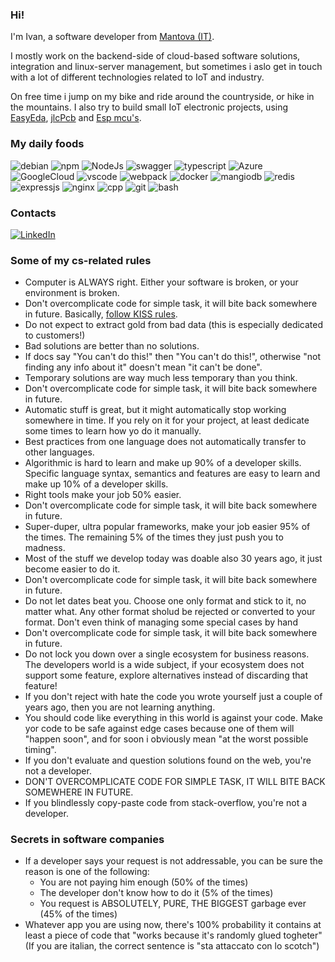 ### Hi!
I'm Ivan, a software developer from [Mantova (IT)](https://www.google.it/maps/place/46100+Mantova+MN/@45.1618212,10.7526511,14z).

I mostly work on the backend-side of cloud-based software solutions, integration and linux-server management, but sometimes i aslo get in touch with a lot of different technologies related to IoT and industry.

On free time i jump on my bike and ride around the countryside, or hike in the mountains. I also try to build small IoT electronic projects, using [EasyEda](https://easyeda.com/it), [jlcPcb](https://jlcpcb.com/) and [Esp mcu's](https://www.espressif.com/).


### My daily foods
![debian](https://img.shields.io/badge/Debian-A81D33?style=for-the-badge&logo=debian&logoColor=white)
![npm](https://img.shields.io/badge/npm-CB3837?style=for-the-badge&logo=npm&logoColor=white)
![NodeJs](https://img.shields.io/badge/Node%20js-339933?style=for-the-badge&logo=nodedotjs&logoColor=white)
![swagger](https://img.shields.io/badge/Swagger-85EA2D?style=for-the-badge&logo=Swagger&logoColor=white)
![typescript](https://img.shields.io/badge/TypeScript-007ACC?style=for-the-badge&logo=typescript&logoColor=white)
![Azure](https://img.shields.io/badge/microsoft%20azure-0089D6?style=for-the-badge&logo=microsoft-azure&logoColor=white)
![GoogleCloud](https://img.shields.io/badge/Google_Cloud-4285F4?style=for-the-badge&logo=google-cloud&logoColor=white)
![vscode](https://img.shields.io/badge/VSCode-0078D4?style=for-the-badge&logo=visual%20studio%20code&logoColor=white)
![webpack](https://img.shields.io/badge/Webpack-8DD6F9?style=for-the-badge&logo=Webpack&logoColor=white)
![docker](https://img.shields.io/badge/Docker-2CA5E0?style=for-the-badge&logo=docker&logoColor=white)
![mangiodb](https://img.shields.io/badge/MongoDB-4EA94B?style=for-the-badge&logo=mongodb&logoColor=white)
![redis](https://img.shields.io/badge/redis-%23DD0031.svg?&style=for-the-badge&logo=redis&logoColor=white)
![expressjs](https://img.shields.io/badge/Express%20js-000000?style=for-the-badge&logo=express&logoColor=white)
![nginx](https://img.shields.io/badge/Nginx-009639?style=for-the-badge&logo=nginx&logoColor=white)
![cpp](https://img.shields.io/badge/C%2B%2B-00599C?style=for-the-badge&logo=c%2B%2B&logoColor=white)
![git](https://img.shields.io/badge/GIT-E44C30?style=for-the-badge&logo=git&logoColor=white)
![bash](https://img.shields.io/badge/Shell_Script-121011?style=for-the-badge&logo=gnu-bash&logoColor=white)

### Contacts
[![LinkedIn](https://img.shields.io/badge/LinkedIn-0077B5?style=for-the-badge&logo=linkedin&logoColor=white)](https://www.linkedin.com/in/ivan-vaccari-a695a1170/)


### Some of my cs-related rules
- Computer is ALWAYS right. Either your software is broken, or your environment is broken.
- Don't overcomplicate code for simple task, it will bite back somewhere in future. Basically, [follow KISS rules](https://en.wikipedia.org/wiki/KISS_principle).
- Do not expect to extract gold from bad data (this is especially dedicated to customers!)
- Bad solutions are better than no solutions.
- If docs say "You can't do this!" then "You can't do this!", otherwise "not finding any info about it" doesn't mean "it can't be done".
- Temporary solutions are way much less temporary than you think.
- Don't overcomplicate code for simple task, it will bite back somewhere in future.
- Automatic stuff is great, but it might automatically stop working somewhere in time. If you rely on it for your project, at least dedicate some times to learn how yo do it manually.
- Best practices from one language does not automatically transfer to other languages.
- Algorithmic is hard to learn and  make up 90% of a developer skills. Specific language syntax, semantics and features are easy to learn and make up 10% of a developer skills.
- Right tools make your job 50% easier.
- Don't overcomplicate code for simple task, it will bite back somewhere in future.
- Super-duper, ultra popular frameworks, make your job easier 95% of the times. The remaining 5% of the times they just push you to madness.
- Most of the stuff we develop today was doable also 30 years ago, it just become easier to do it.
- Don't overcomplicate code for simple task, it will bite back somewhere in future.
- Do not let dates beat you. Choose one only format and stick to it, no matter what. Any other format sholud be rejected or converted to your format. Don't even think of managing some special cases by hand
- Don't overcomplicate code for simple task, it will bite back somewhere in future.
- Do not lock you down over a single ecosystem for business reasons. The developers world is a wide subject, if your ecosystem does not support some feature, explore alternatives instead of discarding that feature!
- If you don't reject with hate the code you wrote yourself just a couple of years ago, then you are not learning anything.
- You should code like everything in this world is against your code. Make yor code to be safe against edge cases because one of them will "happen soon", and for soon i obviously mean "at the worst possible timing".
- If you don't evaluate and question solutions found on the web, you're not a developer.
- DON'T OVERCOMPLICATE CODE FOR SIMPLE TASK, IT WILL BITE BACK SOMEWHERE IN FUTURE. 
- If you blindlessly copy-paste code from stack-overflow, you're not a developer.
  
### Secrets in software companies
- If a developer says your request is not addressable, you can be sure the reason is one of the following:
   - You are not paying him enough (50% of the times)
   - The developer don't know how to do it (5% of the times)
   - You request is ABSOLUTELY, PURE, THE BIGGEST garbage ever (45% of the times)
- Whatever app you are using now, there's 100% probability it contains at least a piece of code that "works because it's randomly glued togheter" (If you are italian, the correct sentence is "sta attaccato con lo scotch")

